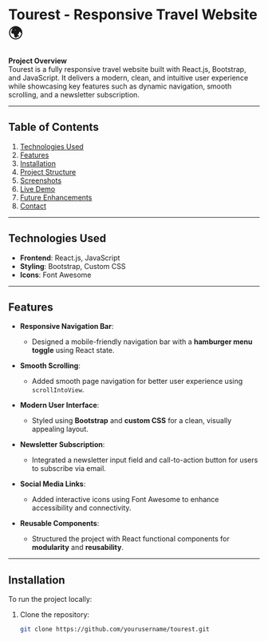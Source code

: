 # **Tourest - Responsive Travel Website 🌍**  

**Project Overview**  
Tourest is a fully responsive travel website built with React.js, Bootstrap, and JavaScript. It delivers a modern, clean, and intuitive user experience while showcasing key features such as dynamic navigation, smooth scrolling, and a newsletter subscription.  

---

## **Table of Contents**  
1. [Technologies Used](#technologies-used)  
2. [Features](#features)  
3. [Installation](#installation)  
4. [Project Structure](#project-structure)  
5. [Screenshots](#screenshots)  
6. [Live Demo](#live-demo)  
7. [Future Enhancements](#future-enhancements)  
8. [Contact](#contact)  

---

## **Technologies Used**  
- **Frontend**: React.js, JavaScript  
- **Styling**: Bootstrap, Custom CSS  
- **Icons**: Font Awesome  

---

## **Features**  
- **Responsive Navigation Bar**:  
  - Designed a mobile-friendly navigation bar with a **hamburger menu toggle** using React state.  

- **Smooth Scrolling**:  
  - Added smooth page navigation for better user experience using `scrollIntoView`.  

- **Modern User Interface**:  
  - Styled using **Bootstrap** and **custom CSS** for a clean, visually appealing layout.  

- **Newsletter Subscription**:  
  - Integrated a newsletter input field and call-to-action button for users to subscribe via email.  

- **Social Media Links**:  
  - Added interactive icons using Font Awesome to enhance accessibility and connectivity.  

- **Reusable Components**:  
  - Structured the project with React functional components for **modularity** and **reusability**.  

---

## **Installation**  
To run the project locally:  

1. Clone the repository:  
   ```bash  
   git clone https://github.com/yourusername/tourest.git  
